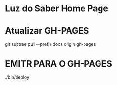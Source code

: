 # Luz do Saber Home Page


# Atualizar GH-PAGES
git subtree pull --prefix docs origin gh-pages
# EMITR PARA O GH-PAGES
./bin/deploy